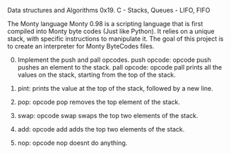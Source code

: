 Data structures and Algorithms  0x19. C - Stacks, Queues - LIFO, FIFO

The Monty language
Monty 0.98 is a scripting language that is first compiled into Monty byte codes (Just like Python).
It relies on a unique stack, with specific instructions to manipulate it.
The goal of this project is to create an interpreter for Monty ByteCodes files.

0. Implement the push and pall opcodes.
push opcode: opcode push pushes an element to the stack.
pall opcode: opcode pall prints all the values on the stack, starting from the top of the stack.

1. pint: prints the value at the top of the stack, followed by a new line.
2. pop: opcode pop removes the top element of the stack.
3. swap: opcode swap swaps the top two elements of the stack.
4. add: opcode add adds the top two elements of the stack.
5. nop: opcode nop doesnt do anything.
